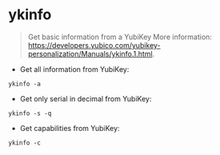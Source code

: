 # ykinfo

> Get basic information from a YubiKey
> More information: <https://developers.yubico.com/yubikey-personalization/Manuals/ykinfo.1.html>.

- Get all information from YubiKey:

`ykinfo -a`

- Get only serial in decimal from YubiKey:

`ykinfo -s -q`

- Get capabilities from YubiKey:

`ykinfo -c`
